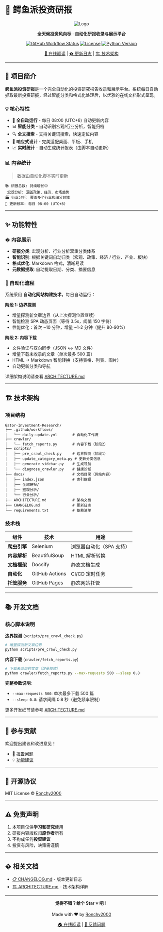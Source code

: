 # 🐊 鳄鱼派投资研报

<div align="center">

![Logo](https://img.icons8.com/color/150/000000/alligator.png)

**全天候投资风向标 · 自动化研报收录与展示平台**

[![GitHub Workflow Status](https://img.shields.io/github/actions/workflow/status/Ronchy2000/Gator-Investment-Research/daily-update.yml?label=daily-sync)](https://github.com/Ronchy2000/Gator-Investment-Research/actions)
[![License](https://img.shields.io/badge/license-MIT-blue.svg)](LICENSE)
[![Python Version](https://img.shields.io/badge/python-3.12+-blue.svg)](https://www.python.org/)

[📖 在线阅读](https://ronchy2000.github.io/Gator-Investment-Research/) | [� 更新日志](CHANGELOG.md) | [🏗️ 技术架构](ARCHITECTURE.md)

</div>

---

## 📖 项目简介

**鳄鱼派投资研报**是一个完全自动化的投资研究报告收录和展示平台。系统每日自动抓取最新投资研报，经过智能分类和格式化处理后，以优雅的在线文档形式呈现。

### 💡 核心特性

- 🤖 **全自动运行** - 每日 08:00 (UTC+8) 自动更新内容
- 📊 **智能分类** - 自动识别宏观/行业分析，智能归档
- 🔍 **全文搜索** - 支持关键词搜索，快速定位内容
- 📱 **响应式设计** - 完美适配桌面、平板、手机
- 📈 **实时统计** - 自动生成统计报表（由脚本自动更新）

### 📊 内容统计

> 数据由自动化脚本实时更新

```
📚 研报总数: 持续增长中
 宏观分析: 涵盖政策、经济、市场趋势
🏭 行业分析: 覆盖多个行业和细分领域
🔄 更新频率: 每日 08:00 (UTC+8)
```

---

## ✨ 功能特性

### � 内容展示

- **研报分类**: 宏观分析、行业分析双重分类体系
- **智能识别**: 根据关键词自动归类（宏观、政策、经济 / 行业、产业、板块）
- **格式优化**: Markdown 格式，清晰易读
- **元数据提取**: 自动提取日期、分类、摘要信息

### 🔄 自动化流程

系统采用 **自动化网站构建技术**，每日自动运行：

**阶段 1: 边界探测**
- 增量探测新文章边界（从上次探测位置继续）
- 智能检测 SPA 动态页面（等待 3.5s，阈值 150 字符）
- 性能优化：首次 ~10 分钟，增量 ~1-2 分钟（提升 80-90%）

**阶段 2: 内容下载**
- 文件验证与双向同步（JSON ↔ MD 文件）
- 增量下载未收录的文章（单次最多 500 篇）
- HTML → Markdown 智能转换（支持表格、列表、图片）
- 自动更新分类和导航

详细架构说明请查看 [ARCHITECTURE.md](ARCHITECTURE.md)

---

## 🏗️ 技术架构

### 项目结构

```
Gator-Investment-Research/
├── .github/workflows/
│   └── daily-update.yml       # 自动化工作流
├── crawler/
│   └── fetch_reports.py       # 内容下载（阶段2）
├── scripts/
│   ├── pre_crawl_check.py     # 边界探测（阶段1）
│   ├── update_category_meta.py # 更新分类信息
│   ├── generate_sidebar.py    # 生成导航
│   └── diagnose_crawler.py    # 健康诊断
├── docs/                      # 文档目录（网站内容）
│   ├── index.json             # 索引数据
│   ├── 全部研报/
│   ├── 宏观分析/
│   └── 行业分析/
├── ARCHITECTURE.md            # 架构文档
├── CHANGELOG.md               # 更新日志
└── requirements.txt           # 依赖清单
```

### 技术栈

| 组件 | 技术 | 用途 |
|-----|------|------|
| **爬虫引擎** | Selenium | 浏览器自动化（SPA 支持） |
| **内容解析** | BeautifulSoup | HTML 解析转换 |
| **文档框架** | Docsify | 静态文档生成 |
| **自动化** | GitHub Actions | CI/CD 定时任务 |
| **托管服务** | GitHub Pages | 静态网站托管 |

---

## 📚 开发文档

### 核心脚本说明

**边界探测** (`scripts/pre_crawl_check.py`)
```bash
# 增量探测新文章边界
python scripts/pre_crawl_check.py
```

**内容下载** (`crawler/fetch_reports.py`)
```bash
# 下载未收录的文章（增量模式）
python crawler/fetch_reports.py --max-requests 500 --sleep 0.8
```

**完整参数说明**:
- `--max-requests 500`: 单次最多下载 500 篇
- `--sleep 0.8`: 请求间隔 0.8 秒（避免频率限制）

更多开发细节请参考 [ARCHITECTURE.md](ARCHITECTURE.md)

---

## 🤝 参与贡献

欢迎提出建议和改进意见！

- 🐛 [报告问题](https://github.com/Ronchy2000/Gator-Investment-Research/issues)
- 💡 [功能建议](https://github.com/Ronchy2000/Gator-Investment-Research/discussions)

---

## 📄 开源协议

MIT License © [Ronchy2000](https://github.com/Ronchy2000)

---

## ⚠️ 免责声明

1. 本项目仅供**学习和研究**使用
2. 研报内容版权归**原作者**所有
3. 不构成任何**投资建议**
4. 投资有风险，决策需谨慎

---

## � 相关文档

- [📋 CHANGELOG.md](CHANGELOG.md) - 版本更新日志
- [🏗️ ARCHITECTURE.md](ARCHITECTURE.md) - 技术架构详解

---

<div align="center">

**觉得不错？给个 Star ⭐️ 吧！**

Made with ❤️ by [Ronchy2000](https://github.com/Ronchy2000)

[🏠 在线阅读](https://gator-investment-research.vercel.app/) | [📮 反馈问题](https://github.com/Ronchy2000/Gator-Investment-Research/issues)

</div>
